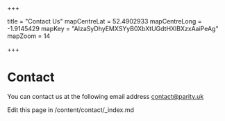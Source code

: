 +++

title = "Contact Us"
mapCentreLat = 52.4902933
mapCentreLong = -1.9145429
mapKey = "AIzaSyDhyEMXSYyB0XbXtUGdtHXIBXzxAaiPeAg"
mapZoom = 14

+++

# Contact

You can contact us at the following email address contact@parity.uk

Edit this page in /content/contact/_index.md
